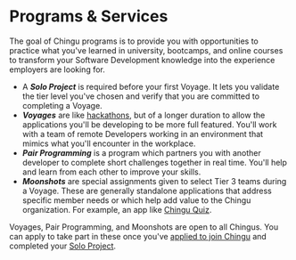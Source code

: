 # Programs & Services

The goal of Chingu programs is to provide you with opportunities to practice 
what you've learned in university, bootcamps, and online courses to transform 
your Software Development knowledge into the experience employers are looking 
for.  

- A ***Solo Project*** is required before your first Voyage. It lets you 
validate the tier level you've chosen and verify that you are committed to 
completing a Voyage.
- ***Voyages*** are like [hackathons](https://en.wikipedia.org/wiki/Hackathon), 
but of a longer duration to allow the applications you'll be developing to be more full 
featured. You'll work with a team of remote Developers working in an environment that 
mimics what you'll encounter in the workplace.
- ***Pair Programming*** is a program which partners you with another developer 
to complete short challenges together in real time. You'll help and learn from 
each other to improve your skills.
- ***Moonshots*** are special assignments given to select Tier 3 teams during a 
Voyage. These are generally standalone applications that address specific 
member needs or which help add value to the Chingu organization. For example, 
an app like [Chingu Quiz](https://github.com/chingu-voyages/moonshot-chingu-quiz).

Voyages, Pair Programming, and Moonshots are open to all Chingus. You can apply 
to take part in these once you've [applied to join Chingu](https://chingu.io/) 
and completed your [Solo Project](../guides/soloproject.md).